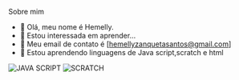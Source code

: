 Sobre mim

- 👋 Olá, meu nome é Hemelly.
- 👀 Estou interessada em aprender...
- 🌱 Meu email de contato é [hemellyzanquetasantos@gmail.com]
- 💞️ Estou aprendendo linguagens de Java script,scratch e html

![JAVA SCRIPT](https://img.shields.io/badge/JavaScript-323330?style=for-the-badge&logo=javascript&logoColor=F7DF1E)
![SCRATCH](https://img.shields.io/badge/Scratch-4D97FF?style=for-the-badge&logo=Scratch&logoColor=white)
